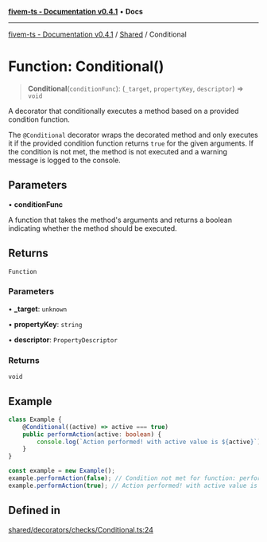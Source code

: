 [**fivem-ts - Documentation v0.4.1**](../../../README.md) • **Docs**

***

[fivem-ts - Documentation v0.4.1](../../../README.md) / [Shared](../README.md) / Conditional

# Function: Conditional()

> **Conditional**(`conditionFunc`): (`_target`, `propertyKey`, `descriptor`) => `void`

A decorator that conditionally executes a method based on a provided condition function.

The `@Conditional` decorator wraps the decorated method and only executes it if the provided condition function
returns `true` for the given arguments. If the condition is not met, the method is not executed and a warning
message is logged to the console.

## Parameters

• **conditionFunc**

A function that takes the method's arguments and returns a boolean indicating whether the method should be executed.

## Returns

`Function`

### Parameters

• **\_target**: `unknown`

• **propertyKey**: `string`

• **descriptor**: `PropertyDescriptor`

### Returns

`void`

## Example

```ts
class Example {
    @Conditional((active) => active === true)
    public performAction(active: boolean) {
        console.log(`Action performed! with active value is ${active}`);
    }
}

const example = new Example();
example.performAction(false); // Condition not met for function: performAction
example.performAction(true); // Action performed! with active value is true
```

## Defined in

[shared/decorators/checks/Conditional.ts:24](https://github.com/Purpose-Dev/fivem-ts/blob/main/src/shared/decorators/checks/Conditional.ts#L24)
